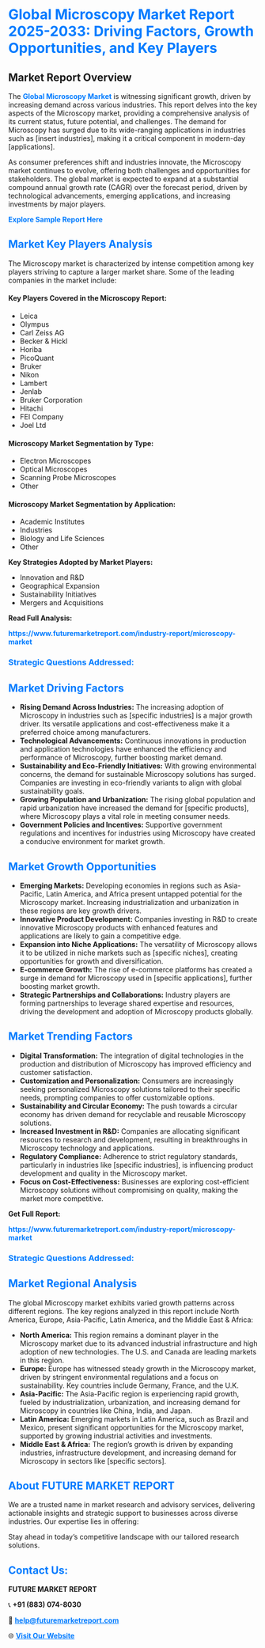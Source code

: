 <h1 style="color: #007BFF;">Global Microscopy Market Report 2025-2033: Driving Factors, Growth Opportunities, and Key Players</h1>

<section id="overview">
<h2>Market Report Overview</h2>
<p>The <a href="https://www.futuremarketreport.com/industry-report/microscopy-market" style="color: #007BFF; text-decoration: none;"><strong>Global Microscopy Market</strong></a> is witnessing significant growth, driven by increasing demand across various industries. This report delves into the key aspects of the Microscopy market, providing a comprehensive analysis of its current status, future potential, and challenges. The demand for Microscopy has surged due to its wide-ranging applications in industries such as [insert industries], making it a critical component in modern-day [applications].</p>
<p>As consumer preferences shift and industries innovate, the Microscopy market continues to evolve, offering both challenges and opportunities for stakeholders. The global market is expected to expand at a substantial compound annual growth rate (CAGR) over the forecast period, driven by technological advancements, emerging applications, and increasing investments by major players.</p>
</section>

<section id="overview">
<p><a href="https://www.futuremarketreport.com/request-sample/reportId=92849" style="color: #007BFF; text-decoration: none;"><strong>Explore Sample Report Here</strong></a></p>
</section>

<section id="key-players">
<h2 style="color: #007BFF;">Market Key Players Analysis</h2>
<p>The Microscopy market is characterized by intense competition among key players striving to capture a larger market share. Some of the leading companies in the market include:</p>
<h4>Key Players Covered in the Microscopy Report:</h4>
<ul><li>Leica</li><li>Olympus</li><li>Carl Zeiss AG</li><li>Becker &amp; Hickl</li><li>Horiba</li><li>PicoQuant</li><li>Bruker</li><li>Nikon</li><li>Lambert</li><li>Jenlab</li><li>Bruker Corporation</li><li>Hitachi</li><li>FEI Company</li><li>Joel Ltd</li></ul>
<h4>Microscopy Market Segmentation by Type:</h4>
<ul><li>Electron Microscopes</li><li>Optical Microscopes</li><li>Scanning Probe Microscopes</li><li>Other</li></ul>

<h4>Microscopy Market Segmentation by Application:</h4>
<ul><li>Academic Institutes</li><li>Industries</li><li>Biology and Life Sciences</li><li>Other</li></ul>
<p><strong>Key Strategies Adopted by Market Players:</strong></p>
<ul>
<li>Innovation and R&D</li>
<li>Geographical Expansion</li>
<li>Sustainability Initiatives</li>
<li>Mergers and Acquisitions</li>
</ul>
</section>

<section>
<p><strong>Read Full Analysis: </strong></p><a href="https://www.futuremarketreport.com/industry-report/microscopy-market" style="color: #007BFF; text-decoration: none;"><strong>https://www.futuremarketreport.com/industry-report/microscopy-market</strong></a>
<h3 style="color: #007BFF;">Strategic Questions Addressed:</h3>
</section>

<section id="driving-factors">
<h2 style="color: #007BFF;">Market Driving Factors</h2>
<ul>
<li><strong>Rising Demand Across Industries:</strong> The increasing adoption of Microscopy in industries such as [specific industries] is a major growth driver. Its versatile applications and cost-effectiveness make it a preferred choice among manufacturers.</li>
<li><strong>Technological Advancements:</strong> Continuous innovations in production and application technologies have enhanced the efficiency and performance of Microscopy, further boosting market demand.</li>
<li><strong>Sustainability and Eco-Friendly Initiatives:</strong> With growing environmental concerns, the demand for sustainable Microscopy solutions has surged. Companies are investing in eco-friendly variants to align with global sustainability goals.</li>
<li><strong>Growing Population and Urbanization:</strong> The rising global population and rapid urbanization have increased the demand for [specific products], where Microscopy plays a vital role in meeting consumer needs.</li>
<li><strong>Government Policies and Incentives:</strong> Supportive government regulations and incentives for industries using Microscopy have created a conducive environment for market growth.</li>
</ul>
</section>

<section id="growth-opportunities">
<h2 style="color: #007BFF;">Market Growth Opportunities</h2>
<ul>
<li><strong>Emerging Markets:</strong> Developing economies in regions such as Asia-Pacific, Latin America, and Africa present untapped potential for the Microscopy market. Increasing industrialization and urbanization in these regions are key growth drivers.</li>
<li><strong>Innovative Product Development:</strong> Companies investing in R&D to create innovative Microscopy products with enhanced features and applications are likely to gain a competitive edge.</li>
<li><strong>Expansion into Niche Applications:</strong> The versatility of Microscopy allows it to be utilized in niche markets such as [specific niches], creating opportunities for growth and diversification.</li>
<li><strong>E-commerce Growth:</strong> The rise of e-commerce platforms has created a surge in demand for Microscopy used in [specific applications], further boosting market growth.</li>
<li><strong>Strategic Partnerships and Collaborations:</strong> Industry players are forming partnerships to leverage shared expertise and resources, driving the development and adoption of Microscopy products globally.</li>
</ul>
</section>

<section id="trending-factors">
<h2 style="color: #007BFF;">Market Trending Factors</h2>
<ul>
<li><strong>Digital Transformation:</strong> The integration of digital technologies in the production and distribution of Microscopy has improved efficiency and customer satisfaction.</li>
<li><strong>Customization and Personalization:</strong> Consumers are increasingly seeking personalized Microscopy solutions tailored to their specific needs, prompting companies to offer customizable options.</li>
<li><strong>Sustainability and Circular Economy:</strong> The push towards a circular economy has driven demand for recyclable and reusable Microscopy solutions.</li>
<li><strong>Increased Investment in R&D:</strong> Companies are allocating significant resources to research and development, resulting in breakthroughs in Microscopy technology and applications.</li>
<li><strong>Regulatory Compliance:</strong> Adherence to strict regulatory standards, particularly in industries like [specific industries], is influencing product development and quality in the Microscopy market.</li>
<li><strong>Focus on Cost-Effectiveness:</strong> Businesses are exploring cost-efficient Microscopy solutions without compromising on quality, making the market more competitive.</li>
</ul>
</section>

<section>
<p><strong>Get Full Report: </strong></p><a href="https://www.futuremarketreport.com/industry-report/microscopy-market" style="color: #007BFF; text-decoration: none;"><strong>https://www.futuremarketreport.com/industry-report/microscopy-market</strong></a>
<h3 style="color: #007BFF;">Strategic Questions Addressed:</h3>
</section>


<section id="regional-analysis">
<h2 style="color: #007BFF;">Market Regional Analysis</h2>
<p>The global Microscopy market exhibits varied growth patterns across different regions. The key regions analyzed in this report include North America, Europe, Asia-Pacific, Latin America, and the Middle East & Africa:</p>
<ul>
<li><strong>North America:</strong> This region remains a dominant player in the Microscopy market due to its advanced industrial infrastructure and high adoption of new technologies. The U.S. and Canada are leading markets in this region.</li>
<li><strong>Europe:</strong> Europe has witnessed steady growth in the Microscopy market, driven by stringent environmental regulations and a focus on sustainability. Key countries include Germany, France, and the U.K.</li>
<li><strong>Asia-Pacific:</strong> The Asia-Pacific region is experiencing rapid growth, fueled by industrialization, urbanization, and increasing demand for Microscopy in countries like China, India, and Japan.</li>
<li><strong>Latin America:</strong> Emerging markets in Latin America, such as Brazil and Mexico, present significant opportunities for the Microscopy market, supported by growing industrial activities and investments.</li>
<li><strong>Middle East & Africa:</strong> The region’s growth is driven by expanding industries, infrastructure development, and increasing demand for Microscopy in sectors like [specific sectors].</li>
</ul>
</section>

<footer>
<h2 style="color: #007BFF;">About FUTURE MARKET REPORT</h2>
<p>We are a trusted name in market research and advisory services, delivering actionable insights and strategic support to businesses across diverse industries. Our expertise lies in offering:</p>

<p>Stay ahead in today’s competitive landscape with our tailored research solutions.</p>

<h2 style="color: #007BFF;">Contact Us:</h2>
<p><strong>FUTURE MARKET REPORT</strong></p>
<p>📞 <strong>+91 (883) 074-8030</strong></p>
<p>📧 <strong><a href="mailto:help@futuremarketreport.com" style="color: #007BFF;">help@futuremarketreport.com</a></strong></p>
<p>🌐 <strong><a href="https://www.futuremarketreport.com/" style="color: #007BFF;">Visit Our Website</a></strong></p>
</footer>
